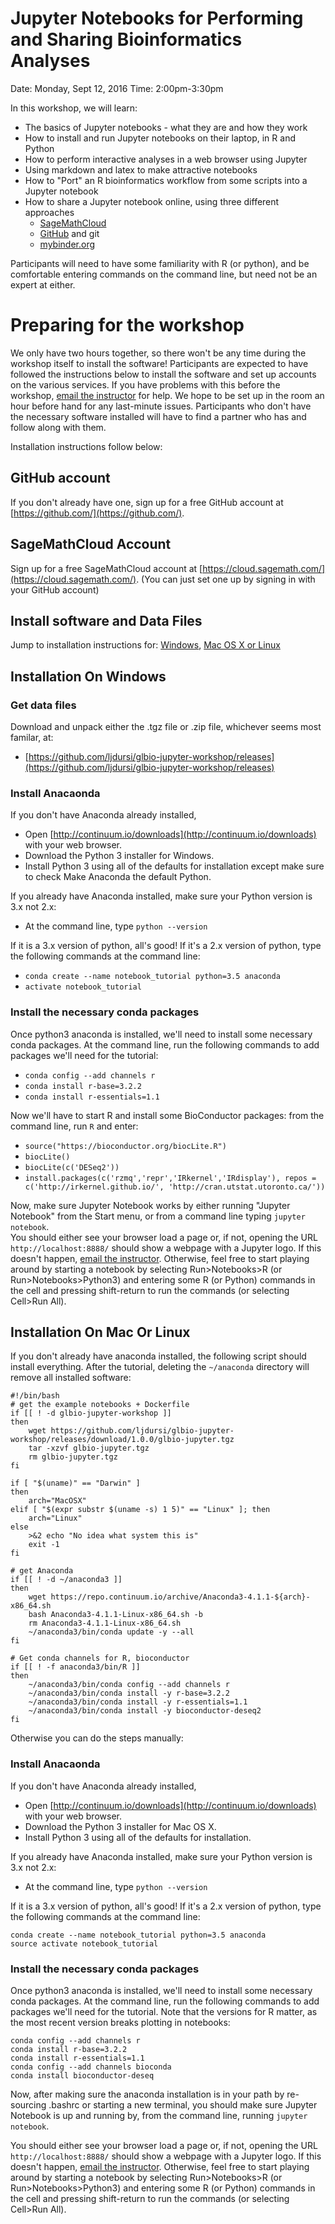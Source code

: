 # Jupyter Notebooks for Performing and Sharing Bioinformatics Analyses

Date: Monday, Sept 12, 2016
Time:  2:00pm-3:30pm

In this workshop, we will learn:
  * The basics of Jupyter notebooks - what they are and how they work
  * How to install and run Jupyter notebooks on their laptop, in R and Python
  * How to perform interactive analyses in a web browser using Jupyter
  * Using markdown and latex to make attractive notebooks 
  * How to "Port" an R bioinformatics workflow from some scripts into a Jupyter notebook
  * How to share a Jupyter notebook online, using three different approaches
      * [SageMathCloud](https://cloud.sagemath.com)
      * [GitHub](https://www.github/com) and git
      * [mybinder.org](http://mybinder.org)

Participants will need to have some familiarity with R (or python), and be comfortable entering commands on
the command line, but need not be an expert at either.

# Preparing for the workshop

We only have two hours together, so there won't be any time during the workshop itself to install the software!
Participants are expected to have followed the instructions below to install the software and set up accounts
on the various services.  If you have problems with this before the workshop, [email the instructor](mailto:jonathan@dursi.ca)
for help.  We hope to be set up in the room an hour before hand for any last-minute issues.  Participants who
don't have the necessary software installed will have to find a partner who has and follow along with them.

Installation instructions follow below:

## GitHub account

If you don't already have one, sign up for a free GitHub account at [https://github.com/](https://github.com/).

## SageMathCloud Account

Sign up for a free SageMathCloud account at [https://cloud.sagemath.com/](https://cloud.sagemath.com/).
(You can just set one up by signing in with your GitHub account)

## Install software and Data Files

Jump to installation instructions for: [Windows](#installation-on-windows), [Mac OS X or Linux](#installation-on-mac-or-linux)

## Installation On Windows

### Get data files

Download and unpack either the .tgz file or .zip file, whichever seems most familar, at:

* [https://github.com/ljdursi/glbio-jupyter-workshop/releases](https://github.com/ljdursi/glbio-jupyter-workshop/releases)

### Install Anacaonda
If you don't have Anaconda already installed, 

* Open [http://continuum.io/downloads](http://continuum.io/downloads) with your web browser.
* Download the Python 3 installer for Windows.
* Install Python 3 using all of the defaults for installation except make sure to check Make Anaconda the default Python.

If you already have Anaconda installed, make sure your Python version is 3.x not 2.x:
* At the command line, type `python --version`

If it is a 3.x version of python, all's good!  If it's a 2.x version of python, 
type the following commands at the command line:

* `conda create --name notebook_tutorial python=3.5 anaconda`
* `activate notebook_tutorial`

### Install the necessary conda packages

Once python3 anaconda is installed, we'll need to install some necessary conda packages.
At the command line, run the following commands to add packages we'll need for the tutorial:

* `conda config --add channels r`
* `conda install r-base=3.2.2`
* `conda install r-essentials=1.1`

Now we'll have to start R and install some BioConductor packages:  from the command line, run `R` and enter:

* `source("https://bioconductor.org/biocLite.R")`
* `biocLite()`
* `biocLite(c('DESeq2'))`
* `install.packages(c('rzmq','repr','IRkernel','IRdisplay'), repos = c('http://irkernel.github.io/', 'http://cran.utstat.utoronto.ca/'))`

Now, make sure Jupyter Notebook works by either running "Jupyter Notebook" from the Start menu, or from a command line typing `jupyter notebook`.  
You should either see your browser load a page or, if not, opening the URL `http://localhost:8888/` should show
a webpage with a Jupyter logo.  If this doesn't happen, [email the instructor](mailto:jonathan@dursi.ca).
Otherwise, feel free to start playing around by starting a notebook by selecting Run>Notebooks>R (or Run>Notebooks>Python3)
and entering some R (or Python) commands in the cell and pressing shift-return to run
the commands (or selecting Cell>Run All).

## Installation On Mac Or Linux

If you don't already have anaconda installed, the following script should install everything. 
After the tutorial, deleting the `~/anaconda` directory will remove all installed software:

```
#!/bin/bash
# get the example notebooks + Dockerfile
if [[ ! -d glbio-jupyter-workshop ]]
then
    wget https://github.com/ljdursi/glbio-jupyter-workshop/releases/download/1.0.0/glbio-jupyter.tgz
    tar -xzvf glbio-jupyter.tgz
    rm glbio-jupyter.tgz
fi

if [ "$(uname)" == "Darwin" ]
then
    arch="MacOSX"
elif [ "$(expr substr $(uname -s) 1 5)" == "Linux" ]; then
    arch="Linux"
else
    >&2 echo "No idea what system this is"
    exit -1
fi

# get Anaconda
if [[ ! -d ~/anaconda3 ]]
then
    wget https://repo.continuum.io/archive/Anaconda3-4.1.1-${arch}-x86_64.sh
    bash Anaconda3-4.1.1-Linux-x86_64.sh -b
    rm Anaconda3-4.1.1-Linux-x86_64.sh
    ~/anaconda3/bin/conda update -y --all
fi

# Get conda channels for R, bioconductor
if [[ ! -f anaconda3/bin/R ]]
then
    ~/anaconda3/bin/conda config --add channels r
    ~/anaconda3/bin/conda install -y r-base=3.2.2
    ~/anaconda3/bin/conda install -y r-essentials=1.1
    ~/anaconda3/bin/conda install -y bioconductor-deseq2
fi
```

Otherwise you can do the steps manually:

### Install Anacaonda
If you don't have Anaconda already installed, 

* Open [http://continuum.io/downloads](http://continuum.io/downloads) with your web browser.
* Download the Python 3 installer for Mac OS X.
* Install Python 3 using all of the defaults for installation.

If you already have Anaconda installed, make sure your Python version is 3.x not 2.x:
* At the command line, type `python --version`

If it is a 3.x version of python, all's good!  If it's a 2.x version of python, 
type the following commands at the command line:

```
conda create --name notebook_tutorial python=3.5 anaconda
source activate notebook_tutorial
```

### Install the necessary conda packages

Once python3 anaconda is installed, we'll need to install some necessary conda packages.
At the command line, run the following commands to add packages we'll need for the tutorial.
Note that the versions for R matter, as the most recent version breaks plotting in 
notebooks:

```
conda config --add channels r
conda install r-base=3.2.2
conda install r-essentials=1.1
conda config --add channels bioconda
conda install bioconductor-deseq
```

Now, after making sure the anaconda installation is in your path by re-sourcing .bashrc or starting
a new terminal, you should make sure Jupyter Notebook is up and running by, from the command line, running 
`jupyter notebook`.  

You should either see your browser load a page or, if not, opening the URL `http://localhost:8888/` should show
a webpage with a Jupyter logo.  If this doesn't happen, [email the instructor](mailto:jonathan@dursi.ca).
Otherwise, feel free to start playing around by starting a notebook by selecting Run>Notebooks>R (or Run>Notebooks>Python3)
and entering some R (or Python) commands in the cell and pressing shift-return to run
the commands (or selecting Cell>Run All).
